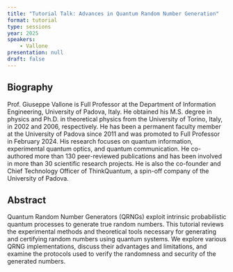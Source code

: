 ```yaml
---
title: "Tutorial Talk: Advances in Quantum Random Number Generation"
format: tutorial
type: sessions
year: 2025
speakers:
    - Vallone
presentation: null
draft: false
---
```


## Biography

Prof. Giuseppe Vallone is Full Professor at the Department of Information Engineering, University of Padova, Italy. He obtained his M.S. degree in physics and Ph.D. in theoretical physics from the University of Torino, Italy, in 2002 and 2006, respectively. He has been a permanent faculty member at the University of Padova since 2011 and was promoted to Full Professor in February 2024. His research focuses on quantum information, experimental quantum optics, and quantum communication. He co-authored more than 130 peer-reviewed publications and has been involved in more than 30 scientific research projects. He is also the co-founder and Chief Technology Officer of ThinkQuantum, a spin-off company of the University of Padova.

## Abstract

Quantum Random Number Generators (QRNGs) exploit intrinsic probabilistic quantum processes to generate true random numbers. This tutorial reviews the experimental methods and theoretical tools necessary for generating and certifying random numbers using quantum systems. We explore various QRNG implementations, discuss their advantages and limitations, and examine the protocols used to verify the randomness and security of the generated numbers.
